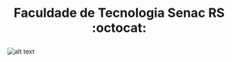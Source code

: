 # <p style="text-align: center;"> Faculdade de Tecnologia Senac RS :octocat: </p>

![alt text](https://s-media-cache-ak0.pinimg.com/736x/16/64/c5/1664c50e43535640ec7cc40d49b0b017.jpg "GitHub")
